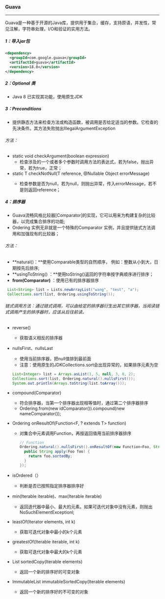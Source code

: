 ### Guava

------

​	Guava是一种基于开源的Java库，提供用于集合，缓存，支持原语，并发性，常见注解，字符串处理，I/O和验证的实用方法。

##### 1：导入jar包

```xml
<dependency>
  <groupId>com.google.guava</groupId>
  <artifactId>guava</artifactId>
  <version>18.0</version>
</dependency>
```

##### 2：Optional 类

- Java 8 已实现其功能，使用原生JDK

##### 3：Preconditions

- 提供静态方法来检查方法或构造函数，被调用是否给定适当的参数。它检查的先决条件。其方法失败抛出IllegalArgumentException

###### 方法：

- static void  checkArgument(boolean expression)
  - 检查涉及的一个或者多个参数时调用方法的表达式，若为false，抛出异常，若为true，正常；
- static <T> T checkNotNull(T reference, @Nullable Object errorMessage)
  - 检查参数是否为null，若为null，则抛出异常，传入errorMessage，若不是则返回reference；

##### 4：排序器

- Guava流畅风格比较器[Comparator]的实现，它可以用来为构建复杂的比较器，以完成集合排序的功能;
- Ordering 实例无非就是一个特殊的Comparator 实例，并且提供链式方法调用和加强现有的比较器；

###### 方法：

- **natural()：**使用Comparable类型的自然顺序， 例如：整数从小到大，日期按先后排序;
- **usingToString() ：**使用toString()返回的字符串按字典顺序进行排序；
- **from(Comparator)** ：使用已有的排序器排序

```java
 List<String> list = Lists.newArrayList("wang", "test", "a");
 Collections.sort(list, Ordering.usingToString());
```

###### 链式调用方法：通过链式调用，可以由给定的排序器衍生出其它排序器，当阅读链式调用产生的排序器时，应该从后往前读。

- reverse()

  - 获取语义相反的排序器

- nullsFirst、nullsLast

  - 使用当前排序器，把null值排到最前面
  - 注意：使用原生的JDKCollections.sort会出现异常的，如果排序元素为空

  ```java
  List<Integer> list = Arrays.asList(1, 5, null, 3, 8, 2);
  Collections.sort(list, Ordering.natural().nullsFirst());
  System.out.println(Arrays.toString(list.toArray()));
  ```

- compound(Comparator)

  - 符合排序器，当第一个排序器出现相等值时，通过第二个排序器排序
  -  Ordering.from(new idComparator()).compound(new nameComparator());

- Ordering<F> onResultOf(Function<F, ? extends T> function)

  - 对集合中元素调用Function，再按返回值用当前排序器排序

    ```java
    // Function 
    Ordering.natural().nullsFirst().onResultOf(new Function<Foo, String>() {
      public String apply(Foo foo) {
        return foo.sortedBy;
      }
    }); 
    ```

- isOrdered（）

  - 判断是否已按照指定排序器排序好

- min(Iterable<E> iterable)、max(Iterable<E> iterable)

  - 返回迭代器中最小、最大的元素。如果可迭代对象中没有元素，则抛出NoSuchElementExceptionl;

- leastOf(Iterator<E> elements, int k)

  - 获取可迭代对象中最小的k个元素

- greatestOf(Iterable<E> iterable, int k)

  - 获取可迭代对象中最大的k个元素

- List<E> sortedCopy(Iterable<E> elements)

  - 返回一个新的排序好的可变对象

- ImmutableList<E> immutableSortedCopy(Iterable<E> elements)

  - 返回一个新的排序好的不可变的对象















